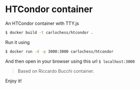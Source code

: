 # HTCondor container

An HTCondor container with TTY.js

```bash
$ docker build -t carlochess/htcondor .
```

Run it using

```bash
$ docker run -d -p 3000:3000 carlochess/htcondor
```

And then open in your browser using this url `$ localhost:3000`

> Based on Riccardo Bucchi container. 

Enjoy it!

